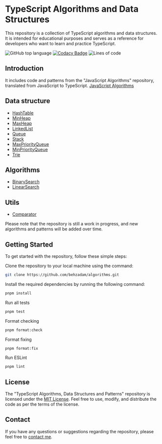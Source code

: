 # TypeScript Algorithms and Data Structures

This repository is a collection of TypeScript algorithms and data structures. It is intended for educational purposes and serves as a reference for developers who want to learn and practice TypeScript.

![GitHub top language](https://img.shields.io/github/languages/top/behzadam/algorithms)
[![Codacy Badge](https://app.codacy.com/project/badge/Grade/b6d0142c6cb448e28ea0dcc88d77b062)](https://app.codacy.com/gh/behzadam/algorithms/dashboard?utm_source=gh&utm_medium=referral&utm_content=&utm_campaign=Badge_grade)
![Lines of code](https://img.shields.io/tokei/lines/github/behzadam/algorithms)

## Introduction

It includes code and patterns from the "JavaScript Algorithms" repository, translated from JavaScript to TypeScript. [JavaScript Algorithms](https://github.com/trekhleb/javascript-algorithms)

## Data structure

- [HashTable](src/data-structure/hash-table/hash-table.ts)
- [MinHeap](src/data-structure/heap/min-heap.ts)
- [MaxHeap](src/data-structure/heap/max-heap.ts)
- [LinkedList](src/data-structure/linked-list/linked-list.ts)
- [Queue](src/data-structure/queue/queue.ts)
- [Stack](src/data-structure/stack/stack.ts)
- [MaxPriorityQueue](src/data-structure/priority-queue/max-priority-queue.ts)
- [MinPriorityQueue](src/data-structure/priority-queue/min-priority-queue.ts)
- [Trie](src/data-structure/trie/trie.ts)

## Algorithms

- [BinarySearch](src/algorithms/search/binary-search/binary-search.ts)
- [LinearSearch](src/algorithms/search/linear-search/linear-search.ts)

## Utils

- [Comparator](src/ds/comparator/comparator.ts)

Please note that the repository is still a work in progress, and new algorithms and patterns will be added over time.

## Getting Started

To get started with the repository, follow these simple steps:

Clone the repository to your local machine using the command:

```bash
git clone https://github.com/behzadam/algorithms.git
```

Install the required dependencies by running the following command:

```bash
pnpm install
```

Run all tests

```bash
pnpm test
```

Format checking

```bash
pnpm format:check
```

Format fixing

```bash
pnpm format:fix
```

Run ESLint

```bash
pnpm lint
```

## License

The "TypeScript Algorithms, Data Structures and Patterns" repository is licensed under the [MIT License](https://opensource.org/licenses/MIT). Feel free to use, modify, and distribute the code as per the terms of the license.

## Contact

If you have any questions or suggestions regarding the repository, please feel free to [contact me](mailto:behzad.am@gmail.com).
